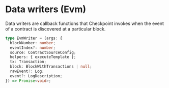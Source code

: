 # Data writers (Evm)

Data writers are callback functions that Checkpoint invokes when the event of a contract is discovered at a particular block.

```typescript
type EvmWriter = (args: {
  blockNumber: number;
  eventIndex?: number;
  source: ContractSourceConfig;
  helpers: { executeTemplate };
  tx: Transaction;
  block: BlockWithTransactions | null;
  rawEvent?: Log;
  event?: LogDescription;
}) => Promise<void>;
```

